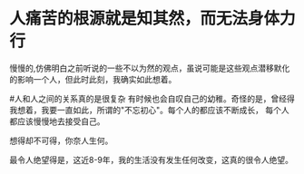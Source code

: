 # 人痛苦的根源就是知其然，而无法身体力行
慢慢的,仿佛明白之前听说的一些不以为然的观点，虽说可能是这些观点潜移默化的影响一个人，但此时此刻，我确实如此想着。



#人和人之间的关系真的是很复杂
有时候也会自叹自己的幼稚。奇怪的是，曾经得我想着，我要一直如此，所谓的"不忘初心"。每个人的都应该不断成长，
每个人都应该慢慢地去接受自己。


想得却不可得，你奈人生何。

最令人绝望得是，这近8-9年，我的生活没有发生任何改变，这真的很令人绝望。